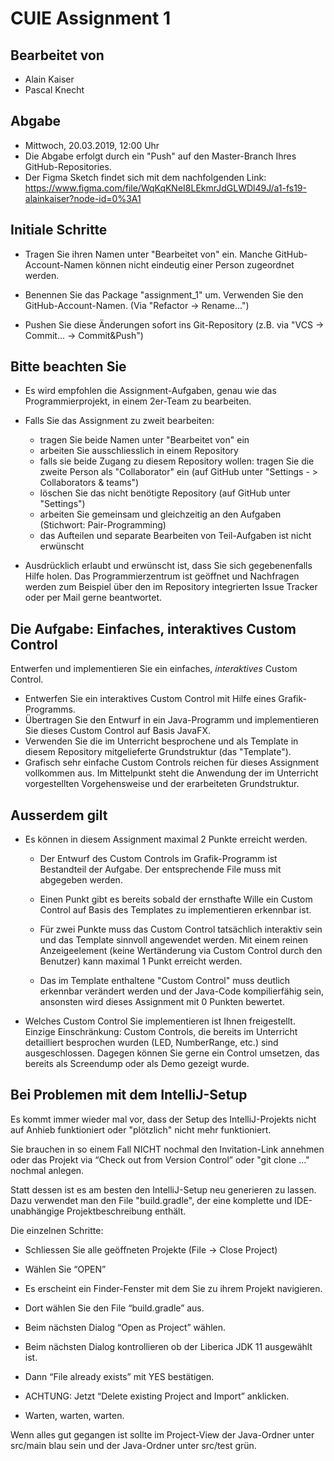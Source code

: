 # CUIE Assignment 1

## Bearbeitet von
 - Alain Kaiser
 - Pascal Knecht
 
## Abgabe
- Mittwoch, 20.03.2019, 12:00 Uhr
- Die Abgabe erfolgt durch ein "Push" auf den Master-Branch Ihres GitHub-Repositories.
- Der Figma Sketch findet sich mit dem nachfolgenden Link: https://www.figma.com/file/WqKqKNeI8LEkmrJdGLWDl49J/a1-fs19-alainkaiser?node-id=0%3A1

## Initiale Schritte
 - Tragen Sie ihren Namen unter "Bearbeitet von" ein. Manche GitHub-Account-Namen können nicht
 eindeutig einer Person zugeordnet werden.
 
 - Benennen Sie das Package "assignment_1" um. Verwenden Sie den GitHub-Account-Namen. (Via "Refactor -> Rename...")
 
 - Pushen Sie diese Änderungen sofort ins Git-Repository (z.B. via "VCS -> Commit... -> Commit&Push")

## Bitte beachten Sie
 - Es wird empfohlen die Assignment-Aufgaben, genau wie das Programmierprojekt, in einem 2er-Team zu bearbeiten. 
 
 - Falls Sie das Assignment zu zweit bearbeiten:
   - tragen Sie beide Namen unter "Bearbeitet von" ein
   - arbeiten Sie ausschliesslich in einem Repository
   - falls sie beide Zugang zu diesem Repository wollen: tragen Sie die zweite Person als "Collaborator" ein (auf GitHub unter "Settings - > Collaborators & teams")
   - löschen Sie das nicht benötigte Repository (auf GitHub unter "Settings")
   - arbeiten Sie gemeinsam und gleichzeitig an den Aufgaben (Stichwort: Pair-Programming)
   - das Aufteilen und separate Bearbeiten von Teil-Aufgaben ist nicht erwünscht
 
 - Ausdrücklich erlaubt und erwünscht ist, dass Sie sich gegebenenfalls Hilfe holen.
 Das Programmierzentrum ist geöffnet und Nachfragen werden zum Beispiel über den im Repository integrierten 
 Issue Tracker oder per Mail gerne beantwortet. 
 
## Die Aufgabe: Einfaches, interaktives Custom Control

Entwerfen und implementieren Sie ein einfaches, *interaktives* Custom Control.
 - Entwerfen Sie ein interaktives Custom Control mit Hilfe eines Grafik-Programms. 
 - Übertragen Sie den Entwurf in ein Java-Programm und implementieren Sie dieses Custom Control auf Basis JavaFX.
 - Verwenden Sie die im Unterricht besprochene und als Template in diesem Repository mitgelieferte Grundstruktur (das "Template").
 - Grafisch sehr einfache Custom Controls reichen für dieses Assignment vollkommen aus. Im Mittelpunkt steht die Anwendung 
   der im Unterricht vorgestellten Vorgehensweise und der erarbeiteten Grundstruktur.


## Ausserdem gilt
 - Es können in diesem Assignment maximal 2 Punkte erreicht werden. 

   - Der Entwurf des Custom Controls im Grafik-Programm ist Bestandteil der Aufgabe. Der entsprechende File muss mit abgegeben werden.
 
   - Einen Punkt gibt es bereits sobald der ernsthafte Wille ein Custom Control auf Basis des Templates zu implementieren erkennbar ist.
 
   - Für zwei Punkte muss das Custom Control tatsächlich interaktiv sein und das Template sinnvoll angewendet werden. 
   Mit einem reinen Anzeigeelement (keine Wertänderung via Custom Control durch den Benutzer) kann maximal 1 Punkt erreicht werden.
 
   - Das im Template enthaltene "Custom Control" muss deutlich erkennbar verändert werden und der Java-Code kompilierfähig sein, 
   ansonsten wird dieses Assignment mit 0 Punkten bewertet.
 
 - Welches Custom Control Sie implementieren ist Ihnen freigestellt. Einzige Einschränkung: Custom Controls, die bereits
 im Unterricht detailliert besprochen wurden (LED, NumberRange, etc.) sind ausgeschlossen. Dagegen können Sie gerne
 ein Control umsetzen, das bereits als Screendump oder als Demo gezeigt wurde.
 
 
 ## Bei Problemen mit dem IntelliJ-Setup
 Es kommt immer wieder mal vor, dass der Setup des IntelliJ-Projekts nicht auf Anhieb funktioniert oder "plötzlich"
 nicht mehr funktioniert.
 
 Sie brauchen in so einem Fall NICHT nochmal den Invitation-Link annehmen oder das Projekt via “Check out from Version Control” oder "git clone ..." nochmal anlegen.
 
 Statt dessen ist es am besten den IntelliJ-Setup neu generieren zu lassen. Dazu verwendet man den File "build.gradle", der eine 
 komplette und IDE-unabhängige Projektbeschreibung enthält.
 
 Die einzelnen Schritte:
 
 - Schliessen Sie alle geöffneten Projekte (File -> Close Project)
 
 - Wählen Sie “OPEN” 
 
 - Es erscheint ein Finder-Fenster mit dem Sie zu ihrem Projekt navigieren.
 
 - Dort wählen Sie den File “build.gradle” aus.
 
 - Beim nächsten Dialog “Open as Project” wählen.
 
 - Beim nächsten Dialog kontrollieren ob der Liberica JDK 11 ausgewählt ist.
 
 - Dann “File already exists” mit YES bestätigen.
 
 - ACHTUNG: Jetzt “Delete existing Project and Import” anklicken.
 
 - Warten, warten, warten.
 
 Wenn alles gut gegangen ist sollte im Project-View der Java-Ordner unter src/main blau sein und der Java-Ordner unter src/test grün.

